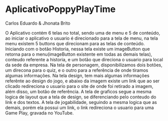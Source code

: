 # AplicativoPoppyPlayTime

Carlos Eduardo & Jhonata Brito

O Aplicativo contém 6 telas no total, sendo uma de menu e 5 de conteúdo,
ao iniciar o aplicativo o usuario é direcionado para a tela de menu, 
na tela menu existem 5 buttons que direcionam para as telas de conteúdo.
Iniciando com o botão Historia, nessa tela existe um imageButton que retorna 
para o menu(imageButton existente em todas as demais telas), conteudo referente
a historia, e um botão que direciona o usuario para  local da sede da empresa.
Na tela de personagem, disponibilizamos dois botões, um direcona para o quiz, 
e o outro para a referência de onde tiramos algumas informações.
Na tela design, tem mais algumas informações referênte ao design do jogo, e
abaixo da imagem existe um link que ao ser clicado redireciona o usuario para o
site de onde foi retirado a imagem, além disso, um botão de referência.
A tela de graficos segue a mesma logica de layout que a tela de design, se diferenciando
pelo conteudo do link e dos textos.
A tela de jogabilidade, seguindo a mesma logica que as demais, porém ela possui um link,
o link redireciona o usuario para uma Game Play, gravada no YouTube.  



